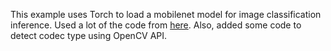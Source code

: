 This example uses Torch to load a mobilenet model for image classification inference. Used a lot of the code from [here](https://github.com/metobom/tchrs-opencv-webcam-inference). Also, added some code to detect codec type using OpenCV API.
